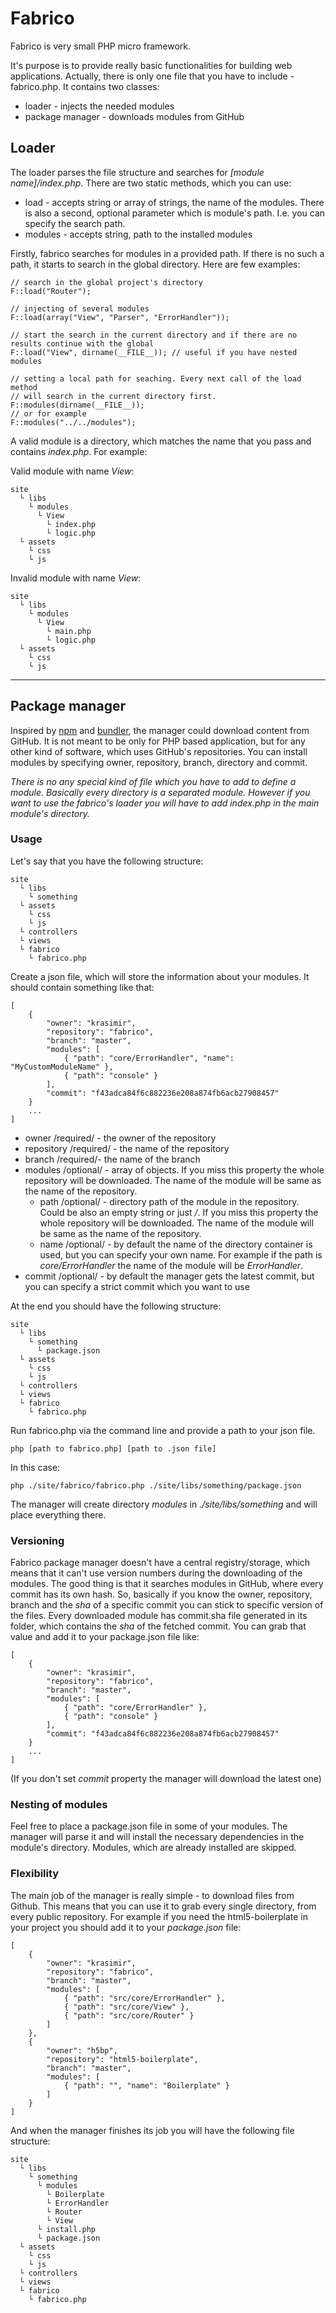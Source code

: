 # Fabrico

Fabrico is very small PHP micro framework. 

It's purpose is to provide really basic functionalities for building web applications. Actually, there is only one file that you have to include - fabrico.php. It contains two classes:

  - loader - injects the needed modules
  - package manager - downloads modules from GitHub

## Loader

The loader parses the file structure and searches for *[module name]/index.php*. There are two static methods, which you can use:

  - load - accepts string or array of strings, the name of the modules. There is also a second, optional parameter which is module's path. I.e. you can specify the search path.
  - modules - accepts string, path to the installed modules

Firstly, fabrico searches for modules in a provided path. If there is no such a path, it starts to search in the global directory. Here are few examples:

    // search in the global project's directory
    F::load("Router");

    // injecting of several modules
    F::load(array("View", "Parser", "ErrorHandler"));

    // start the search in the current directory and if there are no results continue with the global
    F::load("View", dirname(__FILE__)); // useful if you have nested modules

    // setting a local path for seaching. Every next call of the load method
    // will search in the current directory first.
    F::modules(dirname(__FILE__));
    // or for example
    F::modules("../../modules");

A valid module is a directory, which matches the name that you pass and contains *index.php*. For example:

Valid module with name *View*:

    site
      └ libs
        └ modules
          └ View
            └ index.php
            └ logic.php
      └ assets
        └ css
        └ js

Invalid module with name *View*:

    site
      └ libs
        └ modules
          └ View
            └ main.php
            └ logic.php
      └ assets
        └ css
        └ js

***

## Package manager

Inspired by [npm](https://npmjs.org/) and [bundler](http://gembundler.com/), the manager could download content from GitHub. It is not meant to be only for PHP based application, but for any other kind of software, which uses GitHub's repositories. You can install modules by specifying owner, repository, branch, directory and commit.

*There is no any special kind of file which you have to add to define a module. Basically every directory is a separated module. However if you want to use the fabrico's loader you will have to add index.php in the main module's directory.*

### Usage

Let's say that you have the following structure:

    site
      └ libs
        └ something
      └ assets
        └ css
        └ js
      └ controllers
      └ views
      └ fabrico
        └ fabrico.php

Create a json file, which will store the information about your modules. It should contain something like that:

    [
        {
            "owner": "krasimir",
            "repository": "fabrico",
            "branch": "master",
            "modules": [
                { "path": "core/ErrorHandler", "name": "MyCustomModuleName" },
                { "path": "console" }
            ],
            "commit": "f43adca84f6c882236e208a874fb6acb27908457"
        }
        ...
    ]

- owner /required/ - the owner of the repository
- repository /required/ - the name of the repository
- branch /required/- the name of the branch
- modules /optional/ - array of objects. If you miss this property the whole repository will be downloaded. The name of the module will be same as the name of the repository.
    - path /optional/ - directory path of the module in the repository. Could be also an empty string or just */*. If you miss this property the whole repository will be downloaded. The name of the module will be same as the name of the repository.
    - name /optional/ - by default the name of the directory container is used, but you can specify your own name. For example if the path is *core/ErrorHandler* the name of the module will be *ErrorHandler*.
- commit /optional/ - by default the manager gets the latest commit, but you can specify a strict commit which you want to use 

At the end you should have the following structure:

    site
      └ libs
        └ something
          └ package.json
      └ assets
        └ css
        └ js
      └ controllers
      └ views
      └ fabrico
        └ fabrico.php

Run fabrico.php via the command line and provide a path to your json file.

    php [path to fabrico.php] [path to .json file]

In this case:

    php ./site/fabrico/fabrico.php ./site/libs/something/package.json

The manager will create directory *modules* in *./site/libs/something* and will place everything there.

### Versioning

Fabrico package manager doesn't have a central registry/storage, which means that it can't use version numbers during the downloading of the modules. The good thing is that it searches modules in GitHub, where every commit has its own hash. So, basically if you know the owner, repository, branch and the *sha* of a specific commit you can stick to specific version of the files. Every downloaded module has commit.sha file generated in its folder, which contains the *sha* of the fetched commit. You can grab that value and add it to your package.json file like:

    [
        {
            "owner": "krasimir",
            "repository": "fabrico",
            "branch": "master",
            "modules": [
                { "path": "core/ErrorHandler" },
                { "path": "console" }
            ],
            "commit": "f43adca84f6c882236e208a874fb6acb27908457"
        }
        ...
    ]

(If you don't set *commit* property the manager will download the latest one)

### Nesting of modules

Feel free to place a package.json file in some of your modules. The manager will parse it and will install the necessary dependencies in the module's directory. Modules, which are already installed are skipped.

### Flexibility 

The main job of the manager is really simple - to download files from Github. This means that you can use it to grab every single directory, from every public repository. For example if you need the html5-boilerplate in your project you should add it to your *package.json* file:

    [
        {
            "owner": "krasimir",
            "repository": "fabrico",
            "branch": "master",
            "modules": [
                { "path": "src/core/ErrorHandler" },
                { "path": "src/core/View" },
                { "path": "src/core/Router" }
            ]
        },
        {
            "owner": "h5bp",
            "repository": "html5-boilerplate",
            "branch": "master",
            "modules": [
                { "path": "", "name": "Boilerplate" }
            ]
        }
    ]

And when the manager finishes its job you will have the following file structure:

    site
      └ libs
        └ something
          └ modules  
            └ Boilerplate
            └ ErrorHandler
            └ Router
            └ View
          └ install.php
          └ package.json
      └ assets
        └ css
        └ js
      └ controllers
      └ views
      └ fabrico
        └ fabrico.php
